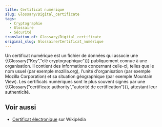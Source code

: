 ```yaml
---
title: Certificat numérique
slug: Glossary/Digital_certificate
tags:
  - Cryptographie
  - Glossaire
  - Sécurité
translation_of: Glossary/Digital_certificate
original_slug: Glossaire/Certificat_numérique
---
```


Un certificat numérique est un fichier de données qui associe une {{Glossary("Key","clé cryptographique")}} publiquement connue à une organisation. Il contient des informations concernant celle-ci, telles que le nom usuel (par exemple mozilla.org), l'unité d'organisation (par exemple Mozilla Corporation) et sa situation géographique (par exemple Mountain View). Les certificats numériques sont le plus souvent signés par une {{Glossary("certificate authority","autorité de certification")}}, attestant leur authenticité.

## Voir aussi

- [Certificat électronique](https://fr.wikipedia.org/wiki/Certificat_%C3%A9lectronique) sur Wikipédia
